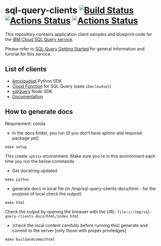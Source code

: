 # sql-query-clients [![Build Status](https://travis-ci.org/IBM-Cloud/sql-query-clients.svg?branch=master)](https://travis-ci.org/IBM-Cloud/sql-query-clients) [![Actions Status](https://github.com/IBM-Cloud/sql-query-clients/workflows/Python%20CI/badge.svg)](https://github.com/IBM-Cloud/sql-query-clients/actions) [![Actions Status](https://github.com/IBM-Cloud/sql-query-clients/workflows/Node.js%20CI/badge.svg)](https://github.com/IBM-Cloud/sql-query-clients/actions)

This repository contains application client samples and blueprint code for the [IBM Cloud SQL Query service](https://cloud.ibm.com/catalog/services/sql-query#about).  

Please refer to [SQL Query Getting Started](https://cloud.ibm.com/docs/services/sql-query?topic=sql-query-gettingstarted) for general information and turorial for this service.

## List of clients
 * [ibmcloudsql](https://github.com/IBM-Cloud/sql-query-clients/tree/master/Python) Python SDK
 * [Cloud Function](https://github.com/IBM-Cloud/sql-query-clients/tree/master/Python/cloud_function) for SQL Query (uses `ibmcloudsql`)
 * [sqlQuery](https://github.com/IBM-Cloud/sql-query-clients/tree/master/Node) Node SDK
 * [Documentation](https://ibm-cloud.github.io/sql-query-clients/)

## How to generate docs

Requirement: conda 

* In the docs folder, you run [if you don’t have sphinx and required package yet]

`make setup`

This create `sphinx` environment. Make sure you're in this environment each time you run the below commands

* Get docstring updated

`make python`

* generate docs in local file (in /tmp/sql-query-clients-docs/html - for the purpose of local check the output)

`make html` 

Check the output by opening the browser with the URL: `file:///tmp/sql-query-clients-docs/html/index.html`

* (check the local content carefully before running this) generate and commit to the server [only those with proper  priviledges]

`make buildandcommithtml`
